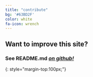 ```yaml
---
title: "contribute"
bg: '#63BD2F'
color: white
fa-icon: wrench
---
```


## Want to improve this site?

### See **README.md** [*on github!*](https://github.com/huangkaiw3n/tjc-livestreams)
{: style="margin-top:100px;"}
